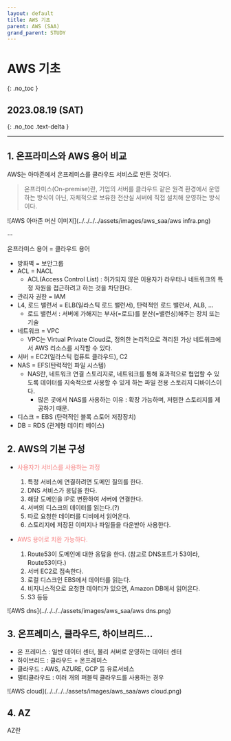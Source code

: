 ```yaml
---
layout: default
title: AWS 기초
parent: AWS (SAA)
grand_parent: STUDY
---
```


# AWS 기초
{: .no_toc }

## 2023.08.19 (SAT)
{: .no_toc .text-delta }

---

## 1. 온프라미스와 AWS 용어 비교

AWS는 아마존에서 온프레미스를 클라우드 서비스로 만든 것이다.

> 온프라미스(On-premise)란, 기업의 서버를 클라우드 같은 원격 환경에서 운영하는 방식이 아닌, 자체적으로 보유한 전산실 서버에 직접 설치해 운영하는 방식이다.  

![AWS 아마존 머신 이미지](../../../../assets/images/aws_saa/aws infra.png)

--

온프라미스 용어 = 클라우드 용어
- 방화벽 = 보안그룹
- ACL = NACL
    * ACL(Access Control List) : 허가되지 않은 이용자가 라우터나 네트워크의 특정 자원을 접근하려고 하는 것을 차단한다.
- 관리자 권한 = IAM
- L4, 로드 밸런서 = ELB(일라스틱 로드 밸런서), 탄력적인 로드 밸련서, ALB, ...
    * 로드 밸런서 : 서버에 가해지는 부사(=로드)를 분산(=밸런싱)해주는 장치 또는 기술
- 네트워크 = VPC
    * VPC는 Virtual Private Cloud로, 정의한 논리적으로 격리된 가상 네트워크에서 AWS 리소스를 시작할 수 있다.
- 서버 = EC2(일라스틱 컴퓨트 클라우드), C2
- NAS = EFS(탄력적인 파일 시스템)
    * NAS란, 네트워크 연결 스토리지로, 네트워크를 통해 효과적으로 협업할 수 있도록 데이터를 지속적으로 사용할 수 있게 하는 파일 전용 스토리지 디바이스이다.
        * 많은 곳에서 NAS를 사용하는 이유 : 확장 가능하며, 저렴한 스토리지를 제공하기 때문.
- 디스크 = EBS (탄력적인 블록 스토어 저장장치)
- DB = RDS (관계형 데이터 베이스)

## 2. AWS의 기본 구성

- <span style="color:#F78181">사용자가 서비스를 사용하는 과정</span>
    1. 특정 서비스에 연결하려면 도메인 질의를 한다.
    2. DNS 서비스가 응답을 한다.
    3. 해당 도메인을 IP로 변환하여 서버에 연결한다.
    4. 서버의 디스크의 데이터를 읽는다.(?)
    5. 따로 요청한 데이터를 디비에서 읽어온다.
    6. 스토리지에 저장된 이미지나 파일들을 다운받아 사용한다.

- <span style="color:#F78181">AWS 용어로 치환 가능하다.</span>
    1. Route53이 도메인에 대한 응답을 한다. (참고로 DNS포트가 53이라, Route53이다.)
    2. 서버 EC2로 접속한다.
    3. 로컬 디스크인 EBS에서 데이터를 읽는다.
    4. 비지니스적으로 요청한 데이터가 있으면, Amazon DB에서 읽어온다.
    5. S3 등등

![AWS dns](../../../../assets/images/aws_saa/aws dns.png)

## 3. 온프레미스, 클라우드, 하이브리드...

- 온 프레미스 : 일반 데이터 센터, 물리 서버로 운영하는 데이터 센터
- 하이브리드 : 클라우드 + 온프레미스
- 클라우드 : AWS, AZURE, GCP 등 유료서비스
- 멀티클라우드 : 여러 개의 퍼블릭 클라우드를 사용하는 경우

![AWS cloud](../../../../assets/images/aws_saa/aws cloud.png)

## 4. AZ

AZ란